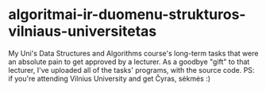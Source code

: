 # algoritmai-ir-duomenu-strukturos-vilniaus-universitetas
My Uni's Data Structures and Algorithms course's long-term tasks that were an absolute pain to get approved by a lecturer. As a goodbye "gift" to that lecturer, I've uploaded all of the tasks' programs, with the source code.
PS: if you're attending Vilnius University and get Čyras, sėkmės :)
